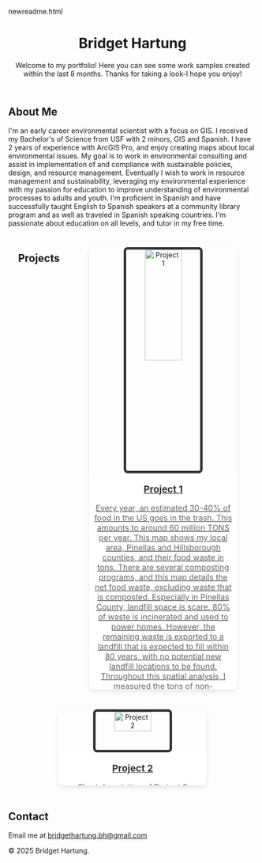 
newreadme.html  


<!DOCTYPE html>
<html lang="en">
<head>
    <meta charset="UTF-8">
    <meta name="viewport" content="width=device-width, initial-scale=1.0">
    <title>My Portfolio</title> <!-- Add the title inside the <title> tags -->
    <style>
        /* Adding some simple styles */
        #projects {
            display: flex;
            flex-wrap: wrap;
            justify-content: space-around;
            margin-top: 20px;
        }
        .project {
            margin: 20px;
            width: 300px;
            text-align: center;
            box-shadow: 0 4px 8px rgba(0, 0, 0, 0.1);
            border-radius: 10px;
            overflow: hidden;
        }
        /* Here’s the code that makes your image smaller and adds a border */
        .project img {
            width: 50%; /* Image takes up all available space */
            max-width: 300px; /* Limit size to 300px wide */
            height: auto; /* Keeps the image shape right */
            border: 5px solid #333; /* Solid black border around image */
            border-radius: 8px; /* Rounded corners for the border */
        }
        /* Caption styling */
        .caption {
            padding: 10px;
            background-color: #fff;
            color: #333;
        }
        .caption h3 {
            font-size: 1.2rem;
            margin: 10px 0;
        }
        .caption p {
            font-size: 1rem;
            color: #666;
        }
    </style>
</head>
<body>
    <header>
        <h1>Bridget Hartung</h1>
        <p>Welcome to my portfolio! Here you can see some work samples created within the last 8 months. Thanks for taking a look-I hope you enjoy! </p>
    </header>
    <section id="about">
        <h2>About Me</h2>
        <p>I'm an early career environmental scientist with a focus on GIS. I received my Bachelor's of Science from USF with 2 minors, GIS and Spanish. I have 2 years of experience with ArcGIS Pro, and enjoy creating maps about local environmental issues. My goal is to work in environmental consulting and assist in implementation of and compliance with sustainable policies, design, and resource management. Eventually I wish to work in resource management and sustainability, leveraging my environmental experience with my passion for education to improve understanding of environmental processes to adults and youth. I'm proficient in Spanish and have successfully taught English to Spanish speakers at a community library program and as well as traveled in Spanish speaking countries. I'm passionate about education on all levels, and tutor in my free time.</p>
    </section>
  <section id="projects">
    <h2>Projects</h2>
    <div class="project">
        <a href="https://github.com/bhartungx/Portfolio/blob/main/brownfield_paper.jpg" target             
        "https://github.com/bhartungx/Portfolio/blob/main/brownfield_paper.jpg">
            <img src="https://github.com/bhartungx/Portfolio/blob/main/brownfield_paper.jpg" alt="Project 1">
         <div class="caption">
                 <h3>Project 1</h3>
                <p>Every year, an estimated 30-40% of food in the US goes in the trash. This amounts to around 60 million TONS per year. This map shows my local area, Pinellas and Hillsborough counties, and their food waste in tons. There are several composting programs, and this map details the net food waste, excluding waste that is composted.
Especially in Pinellas County, landfill space is scare. 80% of waste is incinerated and used to power homes. However, the remaining waste is exported to a landfill that is expected to fill within 80 years, with no potential new landfill locations to be found.
Throughout this spatial analysis, I measured the tons of non-composted food waste per zip code in my local area, encompassing Pinellas and Hillsborough Counties in Florida. I found that on average, 3746 tons of food waste per zip code went straight into the landfill. This figure is inferred to be annual as given in "per capita" metrics, although not explicitly mentioned by the data source (EPA, 2023). Depending on the zip code, anywhere from 1-12,000 tons of food waste went into the landfill.
There are many greener measures that can be taken, such as rerouting or repurposing waste, and decreasing food waste. Could composting more of our food waste help keep our landfills emptier? 1</p>
            </div>
        </a>
    </div>
    <div class="project">
        <a href="project2-details.html" target="">
            <img src="project2-image.jpg" alt="Project 2">
            <div class="caption">
                <h3>Project 2</h3>
                <p>Short description of Project 2</p>
            </div>
        </a>
    </div>
</section>
        </ul>
    </section>
    <section id="contact">
        <h2>Contact</h2>
        <p>Email me at <a href="mailto:bridgethartung.bh@gmail.com">bridgethartung.bh@gmail.com</a></p>
    </section>
    <footer>
        <p>© 2025 Bridget Hartung.</p>
    </footer>
</body>
</html>
